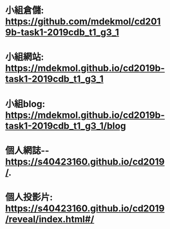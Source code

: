 #  小組倉儲: https://github.com/mdekmol/cd2019b-task1-2019cdb_t1_g3_1

#  小組網站: https://mdekmol.github.io/cd2019b-task1-2019cdb_t1_g3_1

#  小組blog: https://mdekmol.github.io/cd2019b-task1-2019cdb_t1_g3_1/blog

#  個人網誌--https://s40423160.github.io/cd2019/.

#  個人投影片: https://s40423160.github.io/cd2019/reveal/index.html#/
